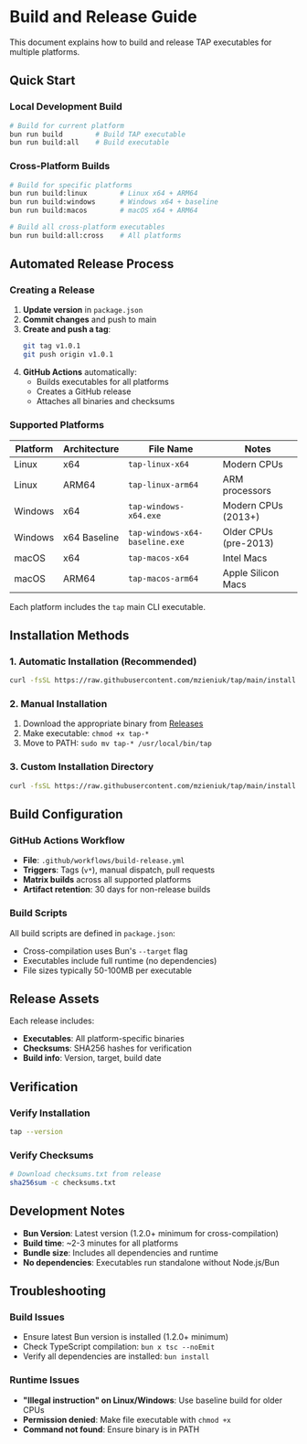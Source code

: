 # Build and Release Guide

This document explains how to build and release TAP executables for multiple platforms.

## Quick Start

### Local Development Build
```bash
# Build for current platform
bun run build        # Build TAP executable
bun run build:all    # Build executable
```

### Cross-Platform Builds
```bash
# Build for specific platforms
bun run build:linux        # Linux x64 + ARM64
bun run build:windows      # Windows x64 + baseline
bun run build:macos        # macOS x64 + ARM64

# Build all cross-platform executables
bun run build:all:cross    # All platforms
```

## Automated Release Process

### Creating a Release

1. **Update version** in `package.json`
2. **Commit changes** and push to main
3. **Create and push a tag**:
   ```bash
   git tag v1.0.1
   git push origin v1.0.1
   ```
4. **GitHub Actions** automatically:
   - Builds executables for all platforms
   - Creates a GitHub release
   - Attaches all binaries and checksums

### Supported Platforms

| Platform | Architecture | File Name | Notes |
|----------|--------------|-----------|-------|
| Linux | x64 | `tap-linux-x64` | Modern CPUs |
| Linux | ARM64 | `tap-linux-arm64` | ARM processors |
| Windows | x64 | `tap-windows-x64.exe` | Modern CPUs (2013+) |
| Windows | x64 Baseline | `tap-windows-x64-baseline.exe` | Older CPUs (pre-2013) |
| macOS | x64 | `tap-macos-x64` | Intel Macs |
| macOS | ARM64 | `tap-macos-arm64` | Apple Silicon Macs |

Each platform includes the `tap` main CLI executable.

## Installation Methods

### 1. Automatic Installation (Recommended)
```bash
curl -fsSL https://raw.githubusercontent.com/mzieniuk/tap/main/install.sh | bash
```

### 2. Manual Installation
1. Download the appropriate binary from [Releases](https://github.com/mzieniuk/tap/releases)
2. Make executable: `chmod +x tap-*`
3. Move to PATH: `sudo mv tap-* /usr/local/bin/tap`

### 3. Custom Installation Directory
```bash
curl -fsSL https://raw.githubusercontent.com/mzieniuk/tap/main/install.sh | bash -s -- --install-dir ~/.local/bin
```

## Build Configuration

### GitHub Actions Workflow
- **File**: `.github/workflows/build-release.yml`
- **Triggers**: Tags (`v*`), manual dispatch, pull requests
- **Matrix builds** across all supported platforms
- **Artifact retention**: 30 days for non-release builds

### Build Scripts
All build scripts are defined in `package.json`:
- Cross-compilation uses Bun's `--target` flag
- Executables include full runtime (no dependencies)
- File sizes typically 50-100MB per executable

## Release Assets

Each release includes:
- **Executables**: All platform-specific binaries
- **Checksums**: SHA256 hashes for verification
- **Build info**: Version, target, build date

## Verification

### Verify Installation
```bash
tap --version
```

### Verify Checksums
```bash
# Download checksums.txt from release
sha256sum -c checksums.txt
```

## Development Notes

- **Bun Version**: Latest version (1.2.0+ minimum for cross-compilation)
- **Build time**: ~2-3 minutes for all platforms
- **Bundle size**: Includes all dependencies and runtime
- **No dependencies**: Executables run standalone without Node.js/Bun

## Troubleshooting

### Build Issues
- Ensure latest Bun version is installed (1.2.0+ minimum)
- Check TypeScript compilation: `bun x tsc --noEmit`
- Verify all dependencies are installed: `bun install`

### Runtime Issues
- **"Illegal instruction" on Linux/Windows**: Use baseline build for older CPUs
- **Permission denied**: Make file executable with `chmod +x`
- **Command not found**: Ensure binary is in PATH